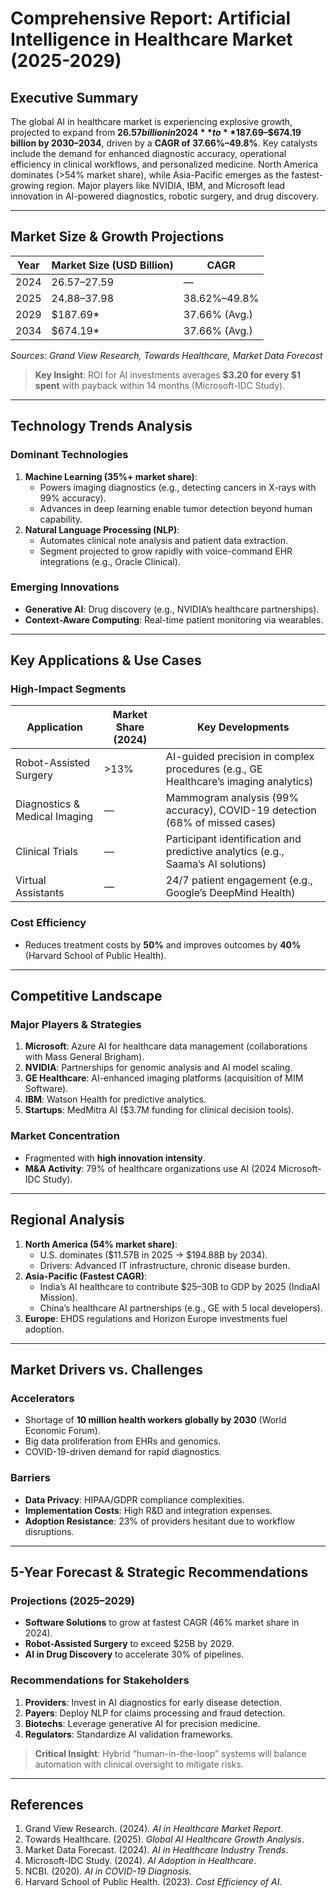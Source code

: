 # Comprehensive Report: Artificial Intelligence in Healthcare Market (2025-2029)  

## Executive Summary  
The global AI in healthcare market is experiencing explosive growth, projected to expand from **$26.57 billion in 2024** to **$187.69–$674.19 billion by 2030–2034**, driven by a **CAGR of 37.66%–49.8%**. Key catalysts include the demand for enhanced diagnostic accuracy, operational efficiency in clinical workflows, and personalized medicine. North America dominates (>54% market share), while Asia-Pacific emerges as the fastest-growing region. Major players like NVIDIA, IBM, and Microsoft lead innovation in AI-powered diagnostics, robotic surgery, and drug discovery.  

---

## Market Size & Growth Projections  
| Year | Market Size (USD Billion) | CAGR |  
|------|----------------------------|------|  
| 2024 | $26.57–$27.59 | — |  
| 2025 | $24.88–$37.98 | 38.62%–49.8% |  
| 2029 | $187.69* | 37.66% (Avg.) |  
| 2034 | $674.19* | 37.66% (Avg.) |  
*Sources: Grand View Research, Towards Healthcare, Market Data Forecast*  
> **Key Insight**: ROI for AI investments averages **$3.20 for every $1 spent** with payback within 14 months (Microsoft-IDC Study).

---

## Technology Trends Analysis  
### Dominant Technologies  
1. **Machine Learning (35%+ market share)**:  
   - Powers imaging diagnostics (e.g., detecting cancers in X-rays with 99% accuracy).  
   - Advances in deep learning enable tumor detection beyond human capability.  
2. **Natural Language Processing (NLP)**:  
   - Automates clinical note analysis and patient data extraction.  
   - Segment projected to grow rapidly with voice-command EHR integrations (e.g., Oracle Clinical).  

### Emerging Innovations  
- **Generative AI**: Drug discovery (e.g., NVIDIA’s healthcare partnerships).  
- **Context-Aware Computing**: Real-time patient monitoring via wearables.  

---

## Key Applications & Use Cases  
### High-Impact Segments  
| Application | Market Share (2024) | Key Developments |  
|-------------|---------------------|-----------------|  
| Robot-Assisted Surgery | >13% | AI-guided precision in complex procedures (e.g., GE Healthcare’s imaging analytics) |  
| Diagnostics & Medical Imaging | — | Mammogram analysis (99% accuracy), COVID-19 detection (68% of missed cases) |  
| Clinical Trials | — | Participant identification and predictive analytics (e.g., Saama’s AI solutions) |  
| Virtual Assistants | — | 24/7 patient engagement (e.g., Google’s DeepMind Health) |  

### Cost Efficiency  
- Reduces treatment costs by **50%** and improves outcomes by **40%** (Harvard School of Public Health).  

---

## Competitive Landscape  
### Major Players & Strategies  
1. **Microsoft**: Azure AI for healthcare data management (collaborations with Mass General Brigham).  
2. **NVIDIA**: Partnerships for genomic analysis and AI model scaling.  
3. **GE Healthcare**: AI-enhanced imaging platforms (acquisition of MIM Software).  
4. **IBM**: Watson Health for predictive analytics.  
5. **Startups**: MedMitra AI ($3.7M funding for clinical decision tools).  

### Market Concentration  
- Fragmented with **high innovation intensity**.  
- **M&A Activity**: 79% of healthcare organizations use AI (2024 Microsoft-IDC Study).  

---

## Regional Analysis  
1. **North America (54% market share)**:  
   - U.S. dominates ($11.57B in 2025 → $194.88B by 2034).  
   - Drivers: Advanced IT infrastructure, chronic disease burden.  
2. **Asia-Pacific (Fastest CAGR)**:  
   - India’s AI healthcare to contribute $25–30B to GDP by 2025 (IndiaAI Mission).  
   - China’s healthcare AI partnerships (e.g., GE with 5 local developers).  
3. **Europe**: EHDS regulations and Horizon Europe investments fuel adoption.  

---

## Market Drivers vs. Challenges  
### **Accelerators**  
- Shortage of **10 million health workers globally by 2030** (World Economic Forum).  
- Big data proliferation from EHRs and genomics.  
- COVID-19-driven demand for rapid diagnostics.  

### **Barriers**  
- **Data Privacy**: HIPAA/GDPR compliance complexities.  
- **Implementation Costs**: High R&D and integration expenses.  
- **Adoption Resistance**: 23% of providers hesitant due to workflow disruptions.  

---

## 5-Year Forecast & Strategic Recommendations  
### Projections (2025–2029)  
- **Software Solutions** to grow at fastest CAGR (46% market share in 2024).  
- **Robot-Assisted Surgery** to exceed $25B by 2029.  
- **AI in Drug Discovery** to accelerate 30% of pipelines.  

### Recommendations for Stakeholders  
1. **Providers**: Invest in AI diagnostics for early disease detection.  
2. **Payers**: Deploy NLP for claims processing and fraud detection.  
3. **Biotechs**: Leverage generative AI for precision medicine.  
4. **Regulators**: Standardize AI validation frameworks.  

> **Critical Insight**: Hybrid “human-in-the-loop” systems will balance automation with clinical oversight to mitigate risks.  

---

## References  
1. Grand View Research. (2024). *AI in Healthcare Market Report*.  
2. Towards Healthcare. (2025). *Global AI Healthcare Growth Analysis*.  
3. Market Data Forecast. (2024). *AI in Healthcare Industry Trends*.  
4. Microsoft-IDC Study. (2024). *AI Adoption in Healthcare*.  
5. NCBI. (2020). *AI in COVID-19 Diagnosis*.  
6. Harvard School of Public Health. (2023). *Cost Efficiency of AI*.  

